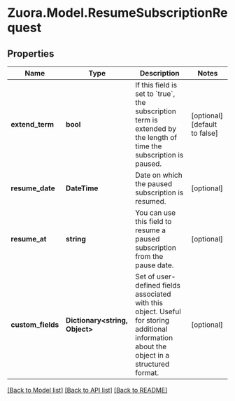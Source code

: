 
# Zuora.Model.ResumeSubscriptionRequest

## Properties

Name | Type | Description | Notes
------------ | ------------- | ------------- | -------------
**extend_term** | **bool** | If this field is set to &#x60;true&#x60;, the subscription term is extended by the length of time the subscription is paused. | [optional] [default to false]
**resume_date** | **DateTime** | Date on which the paused subscription is resumed. | [optional] 
**resume_at** | **string** | You can use this field to resume a paused subscription from the pause date. | [optional] 
**custom_fields** | **Dictionary&lt;string, Object&gt;** | Set of user-defined fields associated with this object. Useful for storing additional information about the object in a structured format. | [optional] 

[[Back to Model list]](../README.md#documentation-for-models)
[[Back to API list]](../README.md#documentation-for-api-endpoints)
[[Back to README]](../README.md)

